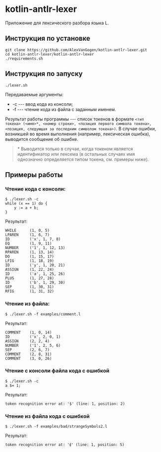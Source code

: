 # kotlin-antlr-lexer

Приложение для лексического разбора языка L.

## Инструкция по установке

```
git clone https://github.com/AlexVanGogen/kotlin-antlr-lexer.git
cd kotlin-antlr-lexer/kotlin-antlr-lexer
./requirements.sh
```

## Инструкция по запуску

```
./lexer.sh
```

Передаваемые аргументы:

* -c --- ввод кода из консоли;
* -f <filename> --- чтение кода из файла с заданным именем.

Результат работы программы --- список токенов в формате `<тип токена> (<имя>*, <номер строки>, <позиция первого символа токена>, <позиция, следующая за последним символом токена>)`.
В случае ошибки, возникшей во время выполнения (например, лексическая ошибка), выводится сообщение об ошибке.

> \* Выводится только в случае, когда токеном является идентификатор или лексема (в остальных случаях имя однозначно определяется типом токена, см. примеры ниже).
 

## Примеры работы
### Чтение кода с консоли:
```
$ ./lexer.sh -c
while (x == 1) do {
	y := a + b;
}
```
Результат:
```
WHILE      (1, 0, 5)
LPAREN     (1, 6, 7)
ID         ('x', 1, 7, 8)
EQ         (1, 9, 11)
NUMBER     ('1', 1, 12, 13)
RPAREN     (1, 13, 14)
DO         (1, 15, 17)
LFIG       (1, 18, 19)
ID         ('y', 1, 20, 21)
ASSIGN     (1, 22, 24)
ID         ('a', 1, 25, 26)
PLUS       (1, 27, 28)
ID         ('b', 1, 29, 30)
SEP        (1, 30, 31)
RFIG       (1, 31, 32)
```

### Чтение из файла:
```
$ ./lexer.sh -f examples/comment.l 
```
Результат:
```
COMMENT    (1, 0, 14)
ID         ('x', 2, 0, 1)
ASSIGN     (2, 2, 4)
NUMBER     ('1', 2, 5, 6)
SEP        (2, 6, 7)
COMMENT    (2, 8, 31)
COMMENT    (3, 0, 26)
```

### Чтение с консоли файла кода с ошибкой
```
$ ./lexer.sh -c
a $= 1;
```
Результат:
```
token recognition error at: '$' (line: 1, position: 2)
```

### Чтение из файла кода с ошибкой
```
$ ./lexer.sh -f examples/bad/strangeSymbols2.l 
```
Результат:
```
token recognition error at: 'ई' (line: 1, position: 5)
```
